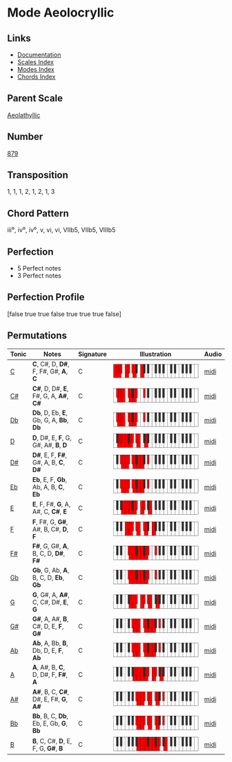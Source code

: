 # Mode Aeolocryllic

## Links

- [Documentation](README.md)
- [Scales Index](Scales.md)
- [Modes Index](Modes.md)
- [Chords Index](Chords.md)

## Parent Scale

[Aeolathyllic](ScaleAeolathyllic.md)

## Number

[879](https://ianring.com/musictheory/scales/879)

## Transposition

1, 1, 1, 2, 1, 2, 1, 3

## Chord Pattern

iii⁰, iv⁰, iv⁰, v, vi, vi, VIIb5, VIIb5, VIIIb5

## Perfection

- 5 Perfect notes
- 3 Perfect notes

## Perfection Profile

[false true true false true true true false]

## Permutations

| Tonic | Notes | Signature | Illustration | Audio |
|-------|-------|-----------|--------------|-------|
| [C](ModeCNaturalAeolocryllic.md) | **C**, C#, D, **D#**, F, F#, G#, **A**, **C** | C | ![CNaturalAeolocryllic](ModeCNaturalAeolocryllic.png) | [midi](https://github.com/edipermadi/music/blob/main/docs/ModeCNaturalAeolocryllic.mid?raw=true) |
| [C#](ModeCSharpAeolocryllic.md) | **C#**, D, D#, **E**, F#, G, A, **A#**, **C#** | C | ![CSharpAeolocryllic](ModeCSharpAeolocryllic.png) | [midi](https://github.com/edipermadi/music/blob/main/docs/ModeCSharpAeolocryllic.mid?raw=true) |
| [Db](ModeDFlatAeolocryllic.md) | **Db**, D, Eb, **E**, Gb, G, A, **Bb**, **Db** | C | ![DFlatAeolocryllic](ModeDFlatAeolocryllic.png) | [midi](https://github.com/edipermadi/music/blob/main/docs/ModeDFlatAeolocryllic.mid?raw=true) |
| [D](ModeDNaturalAeolocryllic.md) | **D**, D#, E, **F**, G, G#, A#, **B**, **D** | C | ![DNaturalAeolocryllic](ModeDNaturalAeolocryllic.png) | [midi](https://github.com/edipermadi/music/blob/main/docs/ModeDNaturalAeolocryllic.mid?raw=true) |
| [D#](ModeDSharpAeolocryllic.md) | **D#**, E, F, **F#**, G#, A, B, **C**, **D#** | C | ![DSharpAeolocryllic](ModeDSharpAeolocryllic.png) | [midi](https://github.com/edipermadi/music/blob/main/docs/ModeDSharpAeolocryllic.mid?raw=true) |
| [Eb](ModeEFlatAeolocryllic.md) | **Eb**, E, F, **Gb**, Ab, A, B, **C**, **Eb** | C | ![EFlatAeolocryllic](ModeEFlatAeolocryllic.png) | [midi](https://github.com/edipermadi/music/blob/main/docs/ModeEFlatAeolocryllic.mid?raw=true) |
| [E](ModeENaturalAeolocryllic.md) | **E**, F, F#, **G**, A, A#, C, **C#**, **E** | C | ![ENaturalAeolocryllic](ModeENaturalAeolocryllic.png) | [midi](https://github.com/edipermadi/music/blob/main/docs/ModeENaturalAeolocryllic.mid?raw=true) |
| [F](ModeFNaturalAeolocryllic.md) | **F**, F#, G, **G#**, A#, B, C#, **D**, **F** | C | ![FNaturalAeolocryllic](ModeFNaturalAeolocryllic.png) | [midi](https://github.com/edipermadi/music/blob/main/docs/ModeFNaturalAeolocryllic.mid?raw=true) |
| [F#](ModeFSharpAeolocryllic.md) | **F#**, G, G#, **A**, B, C, D, **D#**, **F#** | C | ![FSharpAeolocryllic](ModeFSharpAeolocryllic.png) | [midi](https://github.com/edipermadi/music/blob/main/docs/ModeFSharpAeolocryllic.mid?raw=true) |
| [Gb](ModeGFlatAeolocryllic.md) | **Gb**, G, Ab, **A**, B, C, D, **Eb**, **Gb** | C | ![GFlatAeolocryllic](ModeGFlatAeolocryllic.png) | [midi](https://github.com/edipermadi/music/blob/main/docs/ModeGFlatAeolocryllic.mid?raw=true) |
| [G](ModeGNaturalAeolocryllic.md) | **G**, G#, A, **A#**, C, C#, D#, **E**, **G** | C | ![GNaturalAeolocryllic](ModeGNaturalAeolocryllic.png) | [midi](https://github.com/edipermadi/music/blob/main/docs/ModeGNaturalAeolocryllic.mid?raw=true) |
| [G#](ModeGSharpAeolocryllic.md) | **G#**, A, A#, **B**, C#, D, E, **F**, **G#** | C | ![GSharpAeolocryllic](ModeGSharpAeolocryllic.png) | [midi](https://github.com/edipermadi/music/blob/main/docs/ModeGSharpAeolocryllic.mid?raw=true) |
| [Ab](ModeAFlatAeolocryllic.md) | **Ab**, A, Bb, **B**, Db, D, E, **F**, **Ab** | C | ![AFlatAeolocryllic](ModeAFlatAeolocryllic.png) | [midi](https://github.com/edipermadi/music/blob/main/docs/ModeAFlatAeolocryllic.mid?raw=true) |
| [A](ModeANaturalAeolocryllic.md) | **A**, A#, B, **C**, D, D#, F, **F#**, **A** | C | ![ANaturalAeolocryllic](ModeANaturalAeolocryllic.png) | [midi](https://github.com/edipermadi/music/blob/main/docs/ModeANaturalAeolocryllic.mid?raw=true) |
| [A#](ModeASharpAeolocryllic.md) | **A#**, B, C, **C#**, D#, E, F#, **G**, **A#** | C | ![ASharpAeolocryllic](ModeASharpAeolocryllic.png) | [midi](https://github.com/edipermadi/music/blob/main/docs/ModeASharpAeolocryllic.mid?raw=true) |
| [Bb](ModeBFlatAeolocryllic.md) | **Bb**, B, C, **Db**, Eb, E, Gb, **G**, **Bb** | C | ![BFlatAeolocryllic](ModeBFlatAeolocryllic.png) | [midi](https://github.com/edipermadi/music/blob/main/docs/ModeBFlatAeolocryllic.mid?raw=true) |
| [B](ModeBNaturalAeolocryllic.md) | **B**, C, C#, **D**, E, F, G, **G#**, **B** | C | ![BNaturalAeolocryllic](ModeBNaturalAeolocryllic.png) | [midi](https://github.com/edipermadi/music/blob/main/docs/ModeBNaturalAeolocryllic.mid?raw=true) |
